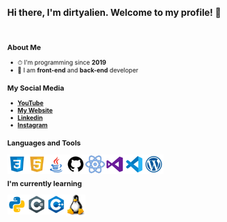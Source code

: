 ## Hi there, I'm dirtyalien. Welcome to my profile! 👋

<br />

### About Me
- ⏱ I'm programming since **2019**
- 🔧 I am **front-end** and **back-end** developer


### My Social Media
- [**YouTube**][yt]
- [**My Website**][website]
- [**Linkedin**][ln]
- [**Instagram**][ig]

### Languages and Tools
<img align="left" width="45px" src="https://github.com/dirty4lien/dirty4lien/blob/main/images/icons8-css3-512.png?raw=true"/>
<img align="left" width="45px" src="https://github.com/dirty4lien/dirty4lien/blob/main/images/icons8-html-5-512.png?raw=true"/>
<img align="left" width="45px" src="https://github.com/dirty4lien/dirty4lien/blob/main/images/icons8-java-512.png?raw=true"/>
<img align="left" width="45px" src="https://github.com/dirty4lien/dirty4lien/blob/main/images/icons8-github-512.png?raw=true"/>
<img align="left" width="45px" src="https://github.com/dirty4lien/dirty4lien/blob/main/images/icons8-react-512.png?raw=true"/>
<img align="left" width="45px" src="https://github.com/dirty4lien/dirty4lien/blob/main/images/icons8-visual-studio-512.png?raw=true"/>
<img align="left" width="45px" src="https://github.com/dirty4lien/dirty4lien/blob/main/images/icons8-visual-studio-code-2019-512.png?raw=true"/>
<img align="left" width="45px" src="https://github.com/dirty4lien/dirty4lien/blob/main/images/icons8-wordpress-512.png?raw=true"/>

</br>
</br>

### I'm currently learning
<img align="left" width="45px" src="https://github.com/dirty4lien/dirty4lien/blob/main/images/icons8-python-512.png?raw=true"/>
<img align="left" width="45px" src="https://github.com/dirty4lien/dirty4lien/blob/main/images/icons8-c-sharp-logo-512.png?raw=true"/>
<img align="left" width="45px" src="https://github.com/dirty4lien/dirty4lien/blob/main/images/icons8-c++-512.png?raw=true"/>
<img align="left" width="45px" src="https://github.com/dirty4lien/dirty4lien/blob/main/images/linux.png?raw=true"/>


[website]: https://spencerw.pl/
[yt]: https://spencerw.pl/
[ln]: https://spencerw.pl/
[ig]: https://spencerw.pl/
